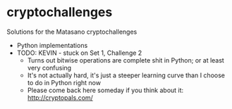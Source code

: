cryptochallenges
================

Solutions for the Matasano cryptochallenges

- Python implementations
- TODO: KEVIN - stuck on Set 1, Challenge 2
    - Turns out bitwise operations are complete shit in Python; or at least very confusing
    - It's not actually hard, it's just a steeper learning curve than I choose to do in Python right now
    - Please come back here someday if you think about it: http://cryptopals.com/